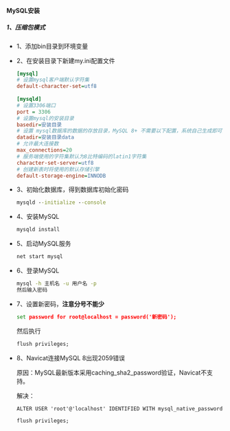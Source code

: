 #### MySQL安装

##### 1、压缩包模式

- 1、添加bin目录到环境变量

- 2、在安装目录下新建my.ini配置文件

  ~~~ ini
  [mysql]
  # 设置mysql客户端默认字符集
  default-character-set=utf8
   
  [mysqld]
  # 设置3306端口
  port = 3306
  # 设置mysql的安装目录
  basedir=安装目录
  # 设置 mysql数据库的数据的存放目录，MySQL 8+ 不需要以下配置，系统自己生成即可，否则有可能报错
  datadir=安装目录data
  # 允许最大连接数
  max_connections=20
  # 服务端使用的字符集默认为8比特编码的latin1字符集
  character-set-server=utf8
  # 创建新表时将使用的默认存储引擎
  default-storage-engine=INNODB
  ~~~

- 3、初始化数据库，得到数据库初始化密码

  ~~~ cmd
  mysqld --initialize --console
  ~~~

- 4、安装MySQL

  ~~~ cmd
  mysqld install
  ~~~

- 5、启动MySQL服务

  ~~~ cmd
  net start mysql
  ~~~

- 6、登录MySQL

  ~~~ cmd
  mysql -h 主机名 -u 用户名 -p
  然后输入密码
  ~~~

- 7、设置新密码，**注意分号不能少**

  ~~~ cmd
  set password for root@localhost = password('新密码');  
  ~~~

  然后执行

  ~~~ cmd
  flush privileges;  
  ~~~

- 8、Navicat连接MySQL 8出现2059错误

  原因：MySQL最新版本采用caching_sha2_password验证，Navicat不支持。

  解决：

  ~~~ cmd
  ALTER USER 'root'@'localhost' IDENTIFIED WITH mysql_native_password BY 'password';
  
  flush privileges; 
  ~~~

  